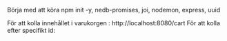 Börja med att köra npm init -y, nedb-promises, joi, nodemon, express, uuid

För att kolla innehållet i varukorgen : http://localhost:8080/cart
För att kolla efter specifikt id: 



